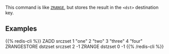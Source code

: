 This command is like [`ZRANGE`](/commands/zrange), but stores the result in the `<dst>` destination key.

## Examples

{{% redis-cli %}}
ZADD srczset 1 "one" 2 "two" 3 "three" 4 "four"
ZRANGESTORE dstzset srczset 2 -1
ZRANGE dstzset 0 -1
{{% /redis-cli %}}

